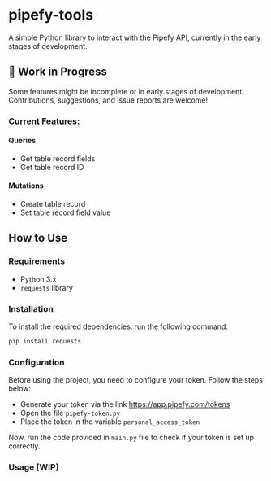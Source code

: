 # pipefy-tools

A simple Python library to interact with the Pipefy API, currently  in the early stages of development.

## 🚧 Work in Progress

Some features might be incomplete or in early stages of development. Contributions, suggestions, and issue reports are welcome!

### Current Features:

#### Queries
- Get table record fields
- Get table record ID

#### Mutations
- Create table record
- Set table record field value

<!-- ### To Do: -->

## How to Use

### Requirements

- Python 3.x
- `requests` library

### Installation

To install the required dependencies, run the following command:

```bash
pip install requests
```

### Configuration

Before using the project, you need to configure your token. Follow the steps below:
- Generate your token via the link https://app.pipefy.com/tokens
- Open the file `pipefy-token.py`
- Place the token in the variable `personal_access_token`

Now, run the code provided in `main.py` file to check if your token is set up correctly.

### Usage [WIP]
